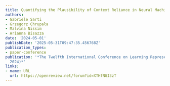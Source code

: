 ```yaml
---
title: Quantifying the Plausibility of Context Reliance in Neural Machine Translation
authors:
- Gabriele Sarti
- Grzegorz Chrupała
- Malvina Nissim
- Arianna Bisazza
date: '2024-05-01'
publishDate: '2025-05-31T09:47:35.456768Z'
publication_types:
- paper-conference
publication: '*The Twelfth International Conference on Learning Representations (ICLR
  2024)*'
links:
- name: URL
  url: https://openreview.net/forum?id=XTHfNGI3zT
---
```

